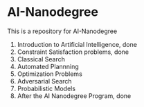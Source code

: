 # AI-Nanodegree
This is a repository for AI-Nanodegree

1. Introduction to Artificial Intelligence, done
2. Constraint Satisfaction problems, done
3. Classical Search
4. Automated Plannning
5. Optimization Problems
6. Adversarial Search
7. Probabilistic Models
8. After the AI Nanodegree Program, done
